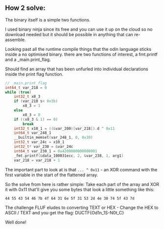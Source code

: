 
## How 2 solve:

The binary itself is a simple two functions.

I used binary ninja since its free and you can use it up on the cloud so no download needed but it should be possible in anything that can re-assemble.


Looking past all the runtime compile things that the odin language sticks inside a no optimised binary. there are two functions of interest, a fmt.printf and a _main.print_flag.

Should find an array that has been unfurled into individual declarations inside the print flag function.


```c
// _main.print_flag
int64_t var_218 = 0
while (true)
    int32_t x8_3
    if (var_218 s< 0x3b)
        x8_3 = 1
    else
        x8_3 = 0
    if ((x8_3 & 1) == 0)
        break
    int32_t x10_1 = ((&var_200)[var_218]).d ^ 0x11
    int64_t var_248_1
    __builtin_memset(var_248_1, 0, 0x30)
    int32_t var_24c = x10_1
    int32_t* var_238 = &var_24c
    int64_t var_230_1 = 0x4200000000000001
    _fmt.printf(&data_100031ecc, 2, &var_238, 1, arg1)
    var_218 = var_218 + 1
```

The important part to look at is that `... ^ 0x11` - an XOR command with the first variable in the 
start of the flattened array.

So the solve from here is rather simple: Take each part of the array and XOR it with 0x11 that'll give you some bytes that look a little something like this:

``44 55 43 54 46 7b 4f 64 31 6e 5f 31 53 2d 4e 30 74 5f 43 7d`` 

The challenge FLUF eludes to converting TEXT or HEX - Change the HEX to ASCII / TEXT and you get the flag:
  DUCTF{Od1n_1S-N0t_C}

Well done!
